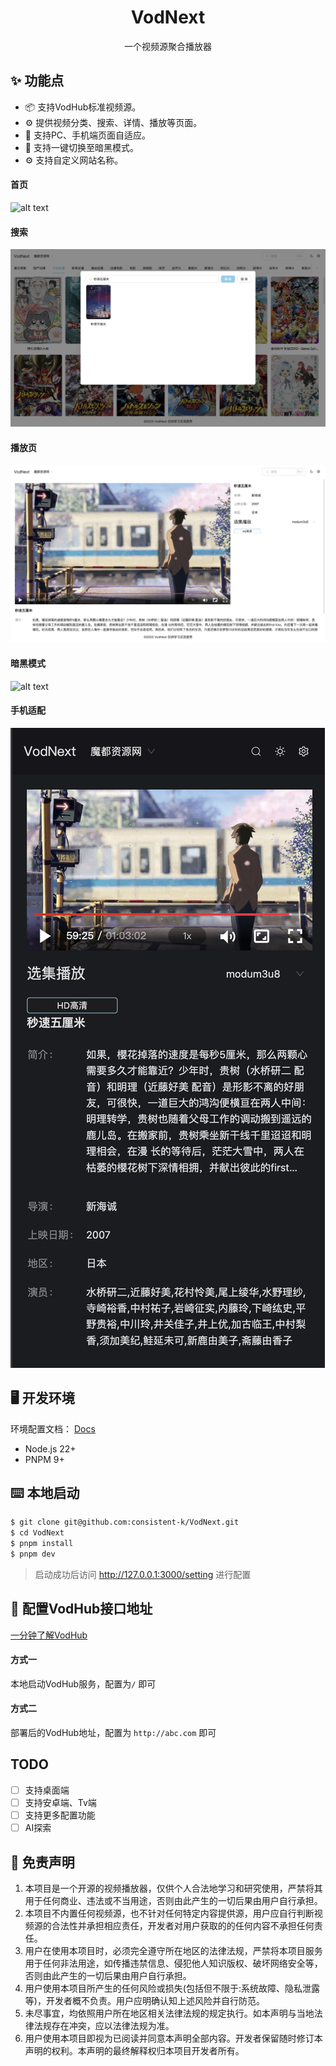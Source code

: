 <div align="center">
   <h1>VodNext</h1>
   一个视频源聚合播放器
</div>

## ✨ 功能点

- 📦 支持VodHub标准视频源。
- ⚙️ 提供视频分类、搜索、详情、播放等页面。
- 🐳 支持PC、手机端页面自适应。
- 🌛 支持一键切换至暗黑模式。
- ⚙ 支持自定义网站名称。


#### 首页

![alt text](/docs/images/home.png)

#### 搜索
![alt text](/docs/images/search.png)

#### 播放页
![alt text](/docs/images/play.png)

#### 暗黑模式
![alt text](/docs/images/dark.png)

#### 手机适配
![alt text](/docs/images/mobile.png)


## 🖥 开发环境
环境配置文档： [Docs](https://consistent-k.github.io/docs/environment/nodejs.html)

- Node.js 22+
- PNPM 9+

## ⌨️ 本地启动

```bash
$ git clone git@github.com:consistent-k/VodNext.git
$ cd VodNext
$ pnpm install
$ pnpm dev
```
> 启动成功后访问 http://127.0.0.1:3000/setting 进行配置

## 🔧 配置VodHub接口地址
[一分钟了解VodHub](https://github.com/consistent-k/VodHub)

#### 方式一
本地启动VodHub服务，配置为`/` 即可

#### 方式二
部署后的VodHub地址，配置为 `http://abc.com` 即可


## TODO
- [ ] 支持桌面端
- [ ] 支持安卓端、Tv端
- [ ] 支持更多配置功能
- [ ] AI探索

## 🚨 免责声明

1. 本项目是一个开源的视频播放器，仅供个人合法地学习和研究使用，严禁将其用于任何商业、违法或不当用途，否则由此产生的一切后果由用户自行承担。
2. 本项目不内置任何视频源，也不针对任何特定内容提供源，用户应自行判断视频源的合法性并承担相应责任，开发者对用户获取的的任何内容不承担任何责任。
3. 用户在使用本项目时，必须完全遵守所在地区的法律法规，严禁将本项目服务用于任何非法用途，如传播违禁信息、侵犯他人知识版权、破坏网络安全等，否则由此产生的一切后果由用户自行承担。
4. 用户使用本项目所产生的任何风险或损失(包括但不限于:系统故障、隐私泄露等)，开发者概不负责。用户应明确认知上述风险并自行防范。
5. 未尽事宜，均依照用户所在地区相关法律法规的规定执行。如本声明与当地法律法规存在冲突，应以法律法规为准。
6. 用户使用本项目即视为已阅读并同意本声明全部内容。开发者保留随时修订本声明的权利。本声明的最终解释权归本项目开发者所有。